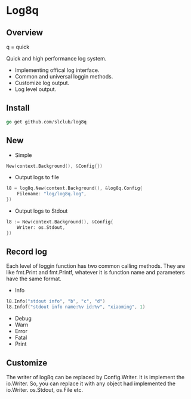# Log8q

## Overview
q = quick

Quick and high performance log system.

- Implementing offical log interface.
- Common and universal loggin methods.
- Customize log output.
- Log level output.

## Install

```go
go get github.com/slclub/log8q
```

## New

- Simple

```go
New(context.Background(), &Config{})
```

- Output logs to file

```go
l8 = log8q.New(context.Background(), &log8q.Config{
    Filename: "log/log8q.log",
})
```

- Output logs to Stdout

```go
l8 := New(context.Background(), &Config{
    Writer: os.Stdout,
})
```

## Record log

Each level of loggin function has two common calling methods. 
They are like fmt.Print and fmt.Printf, whatever it is function name and parameters
have the same format.

- Info
```go
l8.Info("stdout info", "b", "c", "d")
l8.Infof("stdout info name:%v id:%v", "xiaoming", 1)
```

- Debug
- Warn
- Error
- Fatal
- Print

## Customize

The writer of log8q can be replaced by Config.Writer. It is implement the io.Writer.
So, you can replace it with any object had implemented the io.Writer. os.Stdout, os.File etc. 


